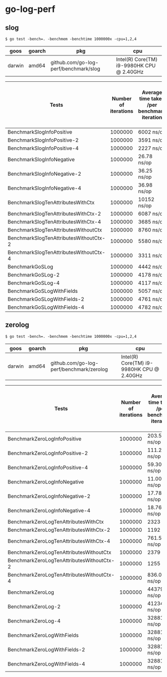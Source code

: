 # go-log-perf

## slog

`$ go test -bench=. -benchmem -benchtime 1000000x -cpu=1,2,4`

| goos   | goarch | pkg                                   | cpu                                       |
|--------|--------|---------------------------------------|-------------------------------------------|
| darwin | amd64  | github.com/go-log-perf/benchmark/slog | Intel(R) Core(TM) i9-9980HK CPU @ 2.40GHz |


| Tests                                  | Number of iterations | Average time taken /per benchmark iteration | Average number of bytes allocated /per benchmark iteration | Average number of allocations /per benchmark iteration |
|----------------------------------------|----------------------|---------------------------------------------|------------------------------------------------------------|--------------------------------------------------------|
| BenchmarkSlogInfoPositive              | 1000000              | 6002 ns/op                                  | 568 B/op                                                   | 6 allocs/op                                            |
| BenchmarkSlogInfoPositive-2            | 1000000              | 3591 ns/op                                  | 568 B/op                                                   | 6 allocs/op                                            |
| BenchmarkSlogInfoPositive-4            | 1000000              | 2227 ns/op                                  | 568 B/op                                                   | 6 allocs/op                                            |
| BenchmarkSlogInfoNegative              | 1000000              | 26.78 ns/op	                                | 0 B/op                                                     | 0 allocs/op                                            |
| BenchmarkSlogInfoNegative-2            | 1000000              | 36.25 ns/op                                 | 0 B/op                                                     | 0 allocs/op                                            |
| BenchmarkSlogInfoNegative-4            | 1000000              | 36.98 ns/op                                 | 0 B/op                                                     | 0 allocs/op                                            |
| BenchmarkSlogTenAttributesWithCtx      | 1000000              | 10152 ns/op                                 | 776 B/op                                                   | 7 allocs/op                                            |
| BenchmarkSlogTenAttributesWithCtx-2    | 1000000              | 6087 ns/op                                  | 776 B/op                                                   | 7 allocs/op                                            |
| BenchmarkSlogTenAttributesWithCtx-4    | 1000000              | 3685 ns/op                                  | 776 B/op                                                   | 7 allocs/op                                            |
| BenchmarkSlogTenAttributesWithoutCtx   | 1000000              | 8760 ns/op                                  | 776 B/op                                                   | 7 allocs/op                                            |
| BenchmarkSlogTenAttributesWithoutCtx-2 | 1000000              | 5580 ns/op                                  | 776 B/op                                                   | 7 allocs/op                                            |
| BenchmarkSlogTenAttributesWithoutCtx-4 | 1000000              | 3311 ns/op                                  | 776 B/op                                                   | 7 allocs/op                                            |
| BenchmarkGoSLog                        | 1000000              | 4442 ns/op                                  | 392 B/op                                                   | 5 allocs/op                                            |
| BenchmarkGoSLog-2                      | 1000000              | 4178 ns/op                                  | 392 B/op                                                   | 5 allocs/op                                            |
| BenchmarkGoSLog-4                      | 1000000              | 4117 ns/op                                  | 392 B/op                                                   | 5 allocs/op                                            |
| BenchmarkGoSLogWithFields              | 1000000              | 5057 ns/op                                  | 392 B/op                                                   | 5 allocs/op                                            |
| BenchmarkGoSLogWithFields-2            | 1000000              | 4761 ns/op                                  | 392 B/op                                                   | 5 allocs/op                                            |
| BenchmarkGoSLogWithFields-4            | 1000000              | 4782 ns/op                                  | 392 B/op                                                   | 5 allocs/op                                            |

## zerolog

`$ go test -bench=. -benchmem -benchtime 1000000x -cpu=1,2,4`

| goos   | goarch | pkg                                      | cpu                                       |
|--------|--------|------------------------------------------|-------------------------------------------|
| darwin | amd64  | github.com/go-log-perf/benchmark/zerolog | Intel(R) Core(TM) i9-9980HK CPU @ 2.40GHz |


| Tests                                     | Number of iterations | Average time taken /per benchmark iteration | Average number of bytes allocated /per benchmark iteration | Average number of allocations /per benchmark iteration |
|-------------------------------------------|----------------------|---------------------------------------------|------------------------------------------------------------|--------------------------------------------------------|
| BenchmarkZeroLogInfoPositive              | 1000000              | 203.5 ns/op                                 | 0 B/op                                                     | 0 allocs/op                                            |
| BenchmarkZeroLogInfoPositive-2            | 1000000              | 111.2 ns/op                                 | 0 B/op                                                     | 0 allocs/op                                            |
| BenchmarkZeroLogInfoPositive-4            | 1000000              | 59.30 ns/op                                 | 0 B/op                                                     | 0 allocs/op                                            |
| BenchmarkZeroLogInfoNegative              | 1000000              | 11.00 ns/op	                                | 0 B/op                                                     | 0 allocs/op                                            |
| BenchmarkZeroLogInfoNegative-2            | 1000000              | 17.78 ns/op                                 | 0 B/op                                                     | 0 allocs/op                                            |
| BenchmarkZeroLogInfoNegative-4            | 1000000              | 18.76 ns/op                                 | 0 B/op                                                     | 0 allocs/op                                            |
| BenchmarkZeroLogTenAttributesWithCtx      | 1000000              | 2323 ns/op                                  | 624 B/op                                                   | 4 allocs/op                                            |
| BenchmarkZeroLogTenAttributesWithCtx-2    | 1000000              | 1192 ns/op                                  | 624 B/op                                                   | 4 allocs/op                                            |
| BenchmarkZeroLogTenAttributesWithCtx-4    | 1000000              | 761.5 ns/op                                 | 624 B/op                                                   | 4 allocs/op                                            |
| BenchmarkZeroLogTenAttributesWithoutCtx   | 1000000              | 2379 ns/op                                  | 624 B/op                                                   | 4 allocs/op                                            |
| BenchmarkZeroLogTenAttributesWithoutCtx-2 | 1000000              | 1255 ns/op                                  | 624 B/op                                                   | 4 allocs/op                                            |
| BenchmarkZeroLogTenAttributesWithoutCtx-4 | 1000000              | 836.0 ns/op                                 | 624 B/op                                                   | 4 allocs/op                                            |
| BenchmarkZeroLog                          | 1000000              | 44379 ns/op                                 | 2808 B/op                                                  | 45 allocs/op                                           |
| BenchmarkZeroLog-2                        | 1000000              | 41234 ns/op                                 | 2808 B/op                                                  | 45 allocs/op                                           |
| BenchmarkZeroLog-4                        | 1000000              | 32881 ns/op                                 | 2809 B/op                                                  | 45 allocs/op                                           |
| BenchmarkZeroLogWithFields                | 1000000              | 32881 ns/op                                 | 3072 B/op                                                  | 60 allocs/op                                           |
| BenchmarkZeroLogWithFields-2              | 1000000              | 32881 ns/op                                 | 3072 B/op                                                  | 60 allocs/op                                           |
| BenchmarkZeroLogWithFields-4              | 1000000              | 32881 ns/op                                 | 3073 B/op                                                  | 60 allocs/op                                           |